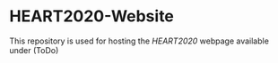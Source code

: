 # HEART2020-Website

This repository is used for hosting the _HEART2020_ webpage available under (ToDo)
